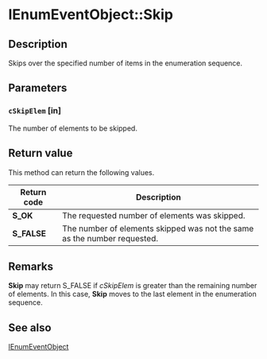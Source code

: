 # IEnumEventObject::Skip

## Description

Skips over the specified number of items in the enumeration sequence.

## Parameters

### `cSkipElem` [in]

The number of elements to be skipped.

## Return value

This method can return the following values.

| Return code | Description |
| --- | --- |
| **S_OK** | The requested number of elements was skipped. |
| **S_FALSE** | The number of elements skipped was not the same as the number requested. |

## Remarks

**Skip** may return S_FALSE if *cSkipElem* is greater than the remaining number of elements. In this case, **Skip** moves to the last element in the enumeration sequence.

## See also

[IEnumEventObject](https://learn.microsoft.com/windows/desktop/api/eventsys/nn-eventsys-ienumeventobject)